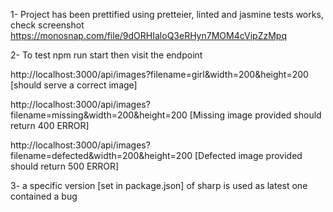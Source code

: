 1- Project has been prettified using pretteier, linted and jasmine tests works, check screenshot https://monosnap.com/file/9dORHIaloQ3eRHyn7MOM4cVipZzMpq

2- To test npm run start then visit the endpoint 

http://localhost:3000/api/images?filename=girl&width=200&height=200 [should serve a correct image]

http://localhost:3000/api/images?filename=missing&width=200&height=200 [Missing image provided should return 400 ERROR]

http://localhost:3000/api/images?filename=defected&width=200&height=200 [Defected image provided should return 500 ERROR]

3- a specific version [set in package.json] of sharp is used as latest one contained a bug 